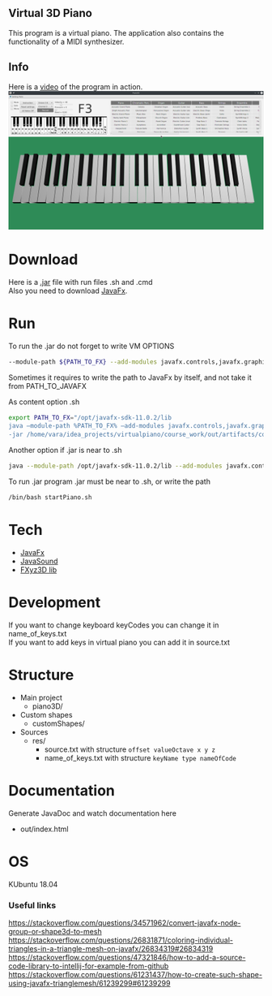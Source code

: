 ## Virtual 3D Piano
This program is a virtual piano. The application also contains the functionality of a MIDI synthesizer.
## Info
Here is a [video](https://youtu.be/DNp6TcFBGdk) of the program in action.<br/>
![Piano](src/res/pianoView.png)
# Download
Here is a [.jar](https://drive.google.com/file/d/1ejdHIaajP7dllBXU7ieOBCYL51Dw18A8/view?usp=sharing) file with run files .sh and .cmd<br/>
Also you need to download [JavaFx](https://gluonhq.com/products/javafx/).
# Run
To run the .jar do not forget to write VM OPTIONS<br/>
``` bash
--module-path ${PATH_TO_FX} --add-modules javafx.controls,javafx.graphics
``` 

Sometimes it requires to write the path to JavaFx by itself, and not take it from PATH_TO_JAVAFX <br/>

As content option .sh<br/>
``` bash 
export PATH_TO_FX="/opt/javafx-sdk-11.0.2/lib
java —module-path %PATH_TO_FX% —add-modules javafx.controls,javafx.graphics -Dfile.encoding=UTF-8 
-jar /home/vara/idea_projects/virtualpiano/course_work/out/artifacts/course_work_jar/course_work.jar 
```  
Another option if .jar is near to .sh
``` bash 
java --module-path /opt/javafx-sdk-11.0.2/lib --add-modules javafx.controls,javafx.graphics -jar course_work.jar
```

To run .jar program
.jar must be near to .sh, or write the path<br/> 
``` bash 
/bin/bash startPiano.sh
 ```
# Tech

* [JavaFx](https://www.oracle.com/java/technologies/javase/javafx-overview.html)
* [JavaSound](https://www.oracle.com/java/technologies/java-sound-api.html)
* [FXyz3D lib](https://github.com/FXyz/FXyz)
# Development
If you want to change keyboard keyCodes you can change it in name_of_keys.txt<br/>
If you want to add keys in virtual piano you can add it in source.txt<br/>

# Structure

- Main project 
    - piano3D/
- Custom shapes
    - customShapes/
- Sources   
    - res/ 
        - source.txt  with structure ```offset valueOctave x y z ```
        - name_of_keys.txt  with structure ```keyName type nameOfCode ```

# Documentation
Generate JavaDoc and watch documentation here
 - out/index.html
# OS
KUbuntu 18.04

### Useful links
https://stackoverflow.com/questions/34571962/convert-javafx-node-group-or-shape3d-to-mesh
<br/>
https://stackoverflow.com/questions/26831871/coloring-individual-triangles-in-a-triangle-mesh-on-javafx/26834319#26834319
<br/>
https://stackoverflow.com/questions/47321846/how-to-add-a-source-code-library-to-intellij-for-example-from-github
<br/>
https://stackoverflow.com/questions/61231437/how-to-create-such-shape-using-javafx-trianglemesh/61239299#61239299
<br/>